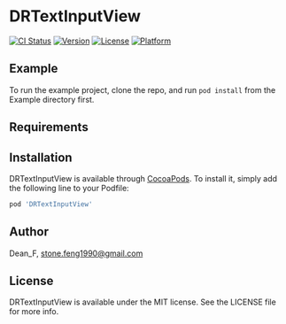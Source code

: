 # DRTextInputView

[![CI Status](https://img.shields.io/travis/Dean_F/DRTextInputView.svg?style=flat)](https://travis-ci.org/Dean_F/DRTextInputView)
[![Version](https://img.shields.io/cocoapods/v/DRTextInputView.svg?style=flat)](https://cocoapods.org/pods/DRTextInputView)
[![License](https://img.shields.io/cocoapods/l/DRTextInputView.svg?style=flat)](https://cocoapods.org/pods/DRTextInputView)
[![Platform](https://img.shields.io/cocoapods/p/DRTextInputView.svg?style=flat)](https://cocoapods.org/pods/DRTextInputView)

## Example

To run the example project, clone the repo, and run `pod install` from the Example directory first.

## Requirements

## Installation

DRTextInputView is available through [CocoaPods](https://cocoapods.org). To install
it, simply add the following line to your Podfile:

```ruby
pod 'DRTextInputView'
```

## Author

Dean_F, stone.feng1990@gmail.com

## License

DRTextInputView is available under the MIT license. See the LICENSE file for more info.
